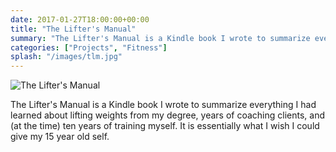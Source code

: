 ```yaml
---
date: 2017-01-27T18:00:00+00:00
title: "The Lifter's Manual"
summary: "The Lifter's Manual is a Kindle book I wrote to summarize everything I had learned about lifting weights from my degree, years of coaching clients, and (at the time) ten years of training myself. It is essentially what I wish I could give my 15 year old self."
categories: ["Projects", "Fitness"]
splash: "/images/tlm.jpg"
---
```


![The Lifter's Manual](/images/tlm.jpg "The Lifter's Manual")

The Lifter's Manual is a Kindle book I wrote to summarize everything I had learned about lifting weights from my degree, years of coaching clients, and (at the time) ten years of training myself. It is essentially what I wish I could give my 15 year old self.
